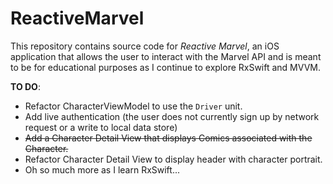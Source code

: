 # ReactiveMarvel

This repository contains source code for *Reactive Marvel*, an iOS application that allows the user to interact with the Marvel API and is meant to be for educational purposes as I continue to explore RxSwift and MVVM.

**TO DO**:

- Refactor CharacterViewModel to use the `Driver` unit.
- Add live authentication (the user does not currently sign up by network request or a write to local data store)
- ~~Add a Character Detail View that displays Comics associated with the Character.~~
- Refactor Character Detail View to display header with character
  portrait.
- Oh so much more as I learn RxSwift...

